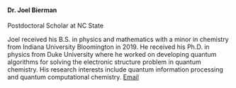 #### Dr. Joel Bierman

Postdoctoral Scholar at NC State

Joel received his B.S. in physics and mathematics with a minor in chemistry from Indiana University Bloomington in 2019. He received his Ph.D. in physics from Duke University where he worked on developing quantum algorithms for solving the electronic structure problem in quantum chemistry. His research interests include quantum information processing and quantum computational chemistry. [Email](mailto:jhbierma@ncsu.edu)
